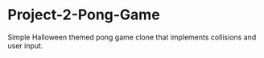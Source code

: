 # Project-2-Pong-Game
Simple Halloween themed pong game clone that implements collisions and user input.
